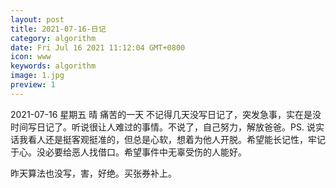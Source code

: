 ```yaml
---
layout: post
title: 2021-07-16-日记
category: algorithm
date: Fri Jul 16 2021 11:12:04 GMT+0800
icon: www
keywords: algorithm
image: 1.jpg
preview: 1
---
```

2021-07-16 星期五 晴 痛苦的一天
不记得几天没写日记了，突发急事，实在是没时间写日记了。听说很让人难过的事情。不说了，自己努力，解放爸爸。PS. 说实话我看人还是挺客观挺准的，但总是心软，想着为他人开脱。希望能长记性，牢记于心。没必要给恶人找借口。希望事件中无辜受伤的人能好。

昨天算法也没写，害，好绝。买张券补上。
